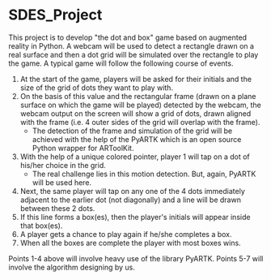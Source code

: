 # SDES_Project
This project is to develop "the dot and box" game based on augmented reality in Python. A webcam will be used to detect a rectangle drawn on a real surface and then a dot grid will be simulated over the rectangle to play the game. A typical game will follow the following course of events.

1) At the start of the game, players will be asked for their initials and the size of the grid of dots they want to play with.
2) On the basis of this value and the rectangular frame (drawn on a plane surface on which the game will be played) detected by the webcam, the webcam output on the screen will show a grid of dots, drawn aligned with the frame (i.e. 4 outer sides of the grid will overlap with the frame). 
    - The detection of the frame and simulation of the grid will be achieved with the help of the PyARTK which is an open source Python wrapper for ARToolKit.
3) With the help of a unique colored pointer, player 1 will tap on a dot of his/her choice in the grid.
    - The real challenge lies in this motion detection. But, again, PyARTK will be used here.
4) Next, the same player will tap on any one of the 4 dots immediately adjacent to the earlier dot (not diagonally) and a line will be drawn between these 2 dots.
5) If this line forms a box(es), then the player's initials will appear inside that box(es).
6) A player gets a chance to play again if he/she completes a box.
7) When all the boxes are complete the player with most boxes wins.

Points 1-4 above will involve heavy use of the library PyARTK.
Points 5-7 will involve the algorithm designing by us.
